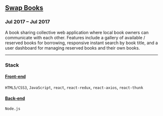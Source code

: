 ## [Swap Books](https://swapbooks.online)
### Jul 2017 – Jul 2017
A book sharing collective web application where local book owners can communicate with each other. Features include a gallery of available / reserved books for borrowing, responsive instant search by book title, and a user dashboard for managing reserved books and their own books.

---

### Stack
#### [Front-end](https://github.com/woodysee/wdi-project-3-frontend)
`HTML5/CSS3`, `JavaScript`, `react`, `react-redux`, `react-axios`, `react-thunk`
#### [Back-end](https://github.com/woodysee/wdi-project-3-backend)
`Node.js`
